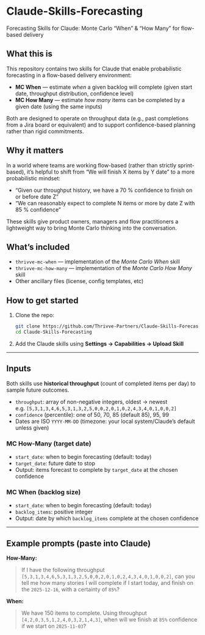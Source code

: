 # Claude-Skills-Forecasting  
Forecasting Skills for Claude: Monte Carlo “When” & “How Many” for flow-based delivery  

## What this is  
This repository contains two skills for Claude that enable probabilistic forecasting in a flow-based delivery environment:  
- **MC When** — estimate *when* a given backlog will complete (given start date, throughput distribution, confidence level)  
- **MC How Many** — estimate *how many* items can be completed by a given date (using the same inputs)  

Both are designed to operate on throughput data (e.g., past completions from a Jira board or equivalent) and to support confidence-based planning rather than rigid commitments.

## Why it matters  
In a world where teams are working flow-based (rather than strictly sprint-based), it’s helpful to shift from “We will finish X items by Y date” to a more probabilistic mindset:  
- “Given our throughput history, we have a 70 % confidence to finish on or before date Z”  
- “We can reasonably expect to complete N items or more by date Z with 85 % confidence”  

These skills give product owners, managers and flow practitioners a lightweight way to bring Monte Carlo thinking into the conversation.

## What’s included  
- `thrivve-mc-when` — implementation of the *Monte Carlo When* skill  
- `thrivve-mc-how-many` — implementation of the *Monte Carlo How Many* skill
- Other ancillary files (license, config templates, etc)  

## How to get started  
1. Clone the repo:  
   ```bash  
   git clone https://github.com/Thrivve-Partners/Claude-Skills-Forecasting.git  
   cd Claude-Skills-Forecasting  
   
2. Add the Claude skills using **Settings → Capabilities → Upload Skill**
---

## Inputs

Both skills use **historical throughput** (count of completed items per day) to sample future outcomes.

- `throughput`: array of non-negative integers, oldest → newest  
  e.g. `[5,3,1,3,4,6,5,3,1,3,2,5,0,0,2,0,1,0,2,4,3,4,0,1,0,0,2]`
- `confidence` (percentile): one of 50, 70, 85 (default 85), 95, 99
- Dates are ISO `YYYY-MM-DD` (timezone: your local system/Claude’s default unless given)

### MC How-Many (target date)
- `start_date`: when to begin forecasting (default: today)
- `target_date`: future date to stop
- Output: items forecast to complete by `target_date` at the chosen confidence

### MC When (backlog size)
- `start_date`: when to begin forecasting (default: today)
- `backlog_items`: positive integer
- Output: date by which `backlog_items` complete at the chosen confidence

---

## Example prompts (paste into Claude)

**How-Many:**
> If I have the following throughput `[5,3,1,3,4,6,5,3,1,3,2,5,0,0,2,0,1,0,2,4,3,4,0,1,0,0,2]`, can you tell me how many stories I will complete if I start today, and finish on the `2025-12-16`, with a certainty of `85%`?

**When:**
> We have 150 items to complete. Using throughput `[4,2,0,3,5,1,2,4,0,3,2,1,4,3]`, when will we finish at `85%` confidence if we start on `2025-11-03`?